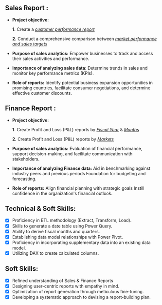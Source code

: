 ## Sales Report :


- **Project objective:** 

    **1.** Create a _[customer performance report](https://github.com/PPriyadarsini/Data-Analysis-Projects/blob/main/Excel-Sales-Analytics/Customer%20Performance%20Report.pdf)_ 

    **2.** Conduct a comprehensive comparison between _[market performance and sales targets](https://github.com/PPriyadarsini/Data-Analysis-Projects/blob/main/Excel-Sales-Analytics/Market%20Performance%20vs%20Target%20Report.pdf)_

- **Purpose of sales analytics:** Empower businesses to track and access their sales activities and performance.

- **Importance of analyzing sales data:** Determine trends in sales and monitor key performance metrics (KPIs).

- **Role of reports:** Identify potential business expansion opportunities in promising countries, facilitate consumer negotiations, and determine effective customer discounts.


## Finance Report :

- **Project objective:** 

    **1.** Create Profit and Loss (P&L) reports by _[Fiscal Year](https://github.com/PPriyadarsini/Data-Analysis-Projects/blob/main/Excel-Sales-Analytics/P%26L%20Statement%20by%20Fiscal%20Year.pdf)_ & _[Months](https://github.com/PPriyadarsini/Data-Analysis-Projects/blob/main/Excel-Sales-Analytics/P%26L%20Statement%20by%20Months.pdf)_ 

   **2.** Create Profit and Loss (P&L) reports by _[Markets](https://github.com/PPriyadarsini/Data-Analysis-Projects/blob/main/Excel-Sales-Analytics/P%26L%20Statement%20by%20Markets.pdf)_

- **Purpose of sales analytics:** Evaluation of financial performance, support decision-making, and facilitate communication with stakeholders.

- **Importance of analyzing Finance data:** Aid in benchmarking against industry peers and previous periods Foundation for budgeting and forecasting.

- **Role of reports:** Align financial planning with strategic goals Instill confidence in the organization's financial outlook.


## Technical & Soft Skills:
- [x]	Proficiency in ETL methodology (Extract, Transform, Load).
- [x]	Skills to generate a date table using Power Query.
- [x]	Ability to derive fiscal months and quarters.
- [x]	Establishing data model relationships with Power Pivot.
- [x]	Proficiency in incorporating supplementary data into an existing data model.
- [x]	Utilizing DAX to create calculated columns.

## Soft Skills:
- [x]	Refined understanding of Sales & Finance Reports
- [x]	Designing user-centric reports with empathy in mind.
- [x]	Optimization of report generation through meticulous fine-tuning.
- [x]	Developing a systematic approach to devising a report-building plan.
